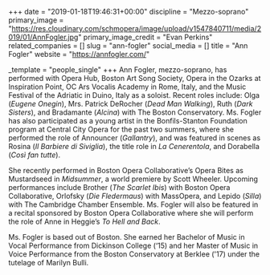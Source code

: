 +++
date = "2019-01-18T19:46:31+00:00"
discipline = "Mezzo-soprano"
primary_image = "https://res.cloudinary.com/schmopera/image/upload/v1547840711/media/2019/01/AnnFogler.jpg"
primary_image_credit = "Evan Perkins"
related_companies = []
slug = "ann-fogler"
social_media = []
title = "Ann Fogler"
website = "https://annfogler.com/"

_template = "people_single"
+++
Ann Fogler, mezzo-soprano, has performed with Opera Hub, Boston Art Song Society, Opera in the Ozarks at Inspiration Point, OC Ars Vocalis Academy in Rome, Italy, and the Music Festival of the Adriatic in Duino, Italy as a soloist. Recent roles include: Olga (_Eugene Onegin_), Mrs. Patrick DeRocher (_Dead Man Walking_), Ruth (_Dark Sisters_), and Bradamante (_Alcina_) with The Boston Conservatory. Ms. Fogler has also participated as a young artist in the Bonfils-Stanton Foundation program at Central City Opera for the past two summers, where she performed the role of Announcer (_Gallantry_), and was featured in scenes as Rosina (_Il Barbiere di Siviglia_), the title role in _La Cenerentola_, and Dorabella (_Così fan tutte_). 

She recently performed in Boston Opera Collaborative’s Opera Bites as Mustardseed in _Midsummer_, a world premiere by Scott Wheeler. Upcoming performances include Brother (_The Scarlet Ibis_) with Boston Opera Collaborative, Orlofsky (_Die Fledermaus_) with MassOpera, and Lepido (_Silla_) with The Cambridge Chamber Ensemble. Ms. Fogler will also be featured in a recital sponsored by Boston Opera Collaborative where she will perform the role of Anne in Heggie’s _To Hell and Back_. 

Ms. Fogler is based out of Boston. She earned her Bachelor of Music in Vocal Performance from Dickinson College (‘15) and her Master of Music in Voice Performance from the Boston Conservatory at Berklee ('17) under the tutelage of Marilyn Bulli.